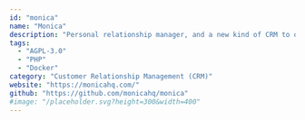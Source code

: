 ```yaml
---
id: "monica"
name: "Monica"
description: "Personal relationship manager, and a new kind of CRM to organize interactions with your friends and family."
tags:
  - "AGPL-3.0"
  - "PHP"
  - "Docker"
category: "Customer Relationship Management (CRM)"
website: "https://monicahq.com/"
github: "https://github.com/monicahq/monica"
#image: "/placeholder.svg?height=300&width=400"
---
```


